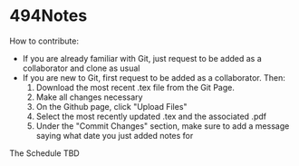 # 494Notes

How to contribute:
* If you are already familiar with Git, just request to be added as a collaborator and clone as usual
* If you are new to Git, first request to be added as a collaborator. Then:
  1. Download the most recent .tex file from the Git Page.
  2. Make all changes necessary
  3. On the Github page, click "Upload Files"
  4. Select the most recently updated .tex and the associated .pdf
  5. Under the "Commit Changes" section, make sure to add a message saying what date you just added notes for

The Schedule
 TBD
